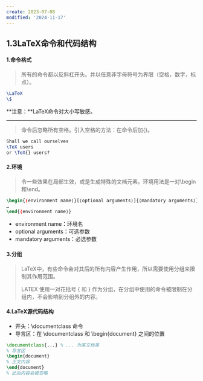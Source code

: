 ```yaml
---
create: 2023-07-08
modified: '2024-11-17'
---
```


## 1.3LaTeX命令和代码结构

#### 1.命令格式

> 所有的命令都以反斜杠开头。并以任意非字母符号为界限（空格，数字，标点）。

```latex
\LaTeX
\$
```

**注意：**LaTeX命令对大小写敏感。

---

> 命令后忽略所有空格。引入空格的方法：在命令后加{}。

```latex
Shall we call ourselves
\TeX users
or \TeX{} users?
```

#### 2.环境

> 令一些效果在局部生效，或是生成特殊的文档元素。环境用法是一对\begin和\end。

```latex
\begin{⟨environment name⟩}[⟨optional arguments⟩]{⟨mandatory arguments⟩}
…
\end{⟨environment name⟩}
```

* environment name：环境名
* optional arguments：可选参数
* mandatory arguments：必选参数

#### 3.分组

> LaTeX中，有些命令会对其后的所有内容产生作用，所以需要使用分组来限制其作用范围。
>
> LATEX 使用一对花括号 { 和 } 作为分组，在分组中使用的命令被限制在分组内，不会影响到分组外的内容。

#### 4.LaTeX源代码结构

* 开头：\documentclass 命令
* 导言区：在 \documentclass 和 \begin{document} 之间的位置

```latex
\documentclass{...} % ... 为某文档类
% 导言区
\begin{document}
% 正文内容
\end{document}
% 此后内容会被忽略
```
